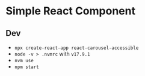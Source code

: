 # Simple React Component

## Dev

- `npx create-react-app react-carousel-accessible`
- `node -v > .nvmrc` with `v17.9.1`
- `nvm use`
- `npm start`